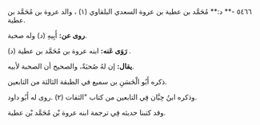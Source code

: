 ٥٤٦٦ -** د:** مُحَمَّد بن عطية بن عروة السعدي البلقاوي (١) ، والد عروة بن مُحَمَّد بن عطية.

**روى عن:** أَبِيهِ (د) وله صحبة.

**رَوَى عَنه:** ابنه عروة بن مُحَمَّد بن عطية (د) .

**يقال:** إن لهُ صُحبَةٌ، والصحيح أن الصحبة لأبيه.

ذكره أَبُو الْحَسَنِ بن سميع في الطبقة الثالثة من التابعين.

وذكره ابنُ حِبَّان فِي التابعين من كتاب "الثقات (٢) .روى له أَبُو داود.

وقد كتبنا حديثه فِي ترجمة ابنه عروة بْن مُحَمَّد بْن عطية.